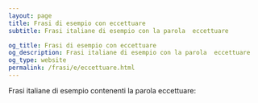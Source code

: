 ```yaml
---
layout: page
title: Frasi di esempio con eccettuare 
subtitle: Frasi italiane di esempio con la parola  eccettuare

og_title: Frasi di esempio con eccettuare 
og_description: Frasi italiane di esempio con la parola  eccettuare
og_type: website
permalink: /frasi/e/eccettuare.html
---
```


Frasi italiane di esempio contenenti la parola eccettuare:


